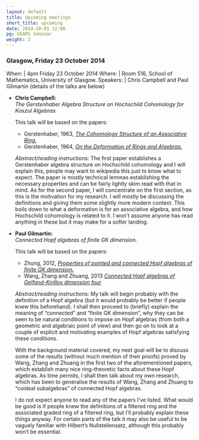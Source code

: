 ```yaml
---
layout: default
title: Upcoming meetings
short_title: upcoming
date: 2014-10-01 12:00
pg: GEARS Seminar
weight: 2
---
```


### Glasgow, Friday 23 October 2014 ###

When:     | 4pm Friday 23 October 2014
Where:    | Room 516, School of Mathematics, University of Glasgow.
Speakers: | Chris Campbell and Paul Gilmartin (details of the talks are below)

+ **Chris Campbell:**  
  *The Gerstenhaber Algebra Structure on Hochschild Cohomology for Koszul Algebras.*
  
  This talk will be based on the papers:
  
  + Gerstenhaber, 1963, [*The Cohomology Structure of an Associative Ring.*][Gerstenhaber1963]
  + Gerstenhaber, 1964, [*On the Deformation of Rings and Algebras.*][Gerstenhaber1964]
  
  *Abstract/reading instructions:* The first paper establishes a Gerstenhaber algebra structure on Hochschild cohomology and I will explain this, people may want to wikipedia this just to know what to expect. The paper is mostly technical lemmas establishing the necessary properties and can be fairly lightly skim read with that in mind. As for the second paper, I will concentrate on the first section, as this is the motivation for my research. I will mostly be discussing the definitions and giving them some slightly more modern context. This boils down to what a deformation is for an associative algebra, and how Hochschild cohomology is related to it. I won't assume anyone has read anything in these but it may make for a softer landing.

[Gerstenhaber1963]: http://www.ams.org/mathscinet-getitem?mr=161898
[Gerstenhaber1964]: http://www.ams.org/mathscinet-getitem?mr=171807

+ **Paul Gilmartin:**  
  *Connected Hopf algebras of finite GK dimension.*

  This talk will be based on the papers:

  + Zhung, 2012, [*Properties of pointed and connected Hopf algebras of finite GK dimension.*][Zhuang2012]
  + Wang, Zhang and Zhuang, 2013 [*Connected Hopf algebras of Gelfand-Kirillov dimension four*][WZZ2013]

  *Abstract/reading instructions:* My talk will begin probably with the definition of a Hopf algebra (but it would probably be better if people knew this beforehand). I shall then proceed to (briefly) explain the meaning of “connected” and “finite GK dimension”, why they can be seen to be natural conditions to impose on Hopf algebras (from both a geometric and algebraic point of view) and then go on to look at a couple of  explicit and motivating examples of Hopf algebras satisfying these conditions.

  With the background material covered, my next goal will be to discuss some of the results (without much mention of their proofs) proved by Wang, Zhang and Zhuang in the  first two of the aforementioned papers, which establish many nice ring-theoretic facts about these Hopf algebras. As time permits, I shall then talk about my own research, which has been to generalise the results of Wang, Zhang and Zhuang to “coideal subalgebras” of connected Hopf algebras.

  I do not expect anyone to read any of the papers I’ve listed. What would be good is if people knew the definitions of a filtered ring and the associated graded ring of a filtered ring, but I’ll probably explain these things anyway. For certain parts of the talk it may also be useful to be vaguely familiar with Hilbert’s Nullstellensatz, although this probably won’t be essential.


[Zhuang2012]: http://arxiv.org/abs/1202.4121
[WZZ2013]: http://arxiv.org/abs/1302.2270
